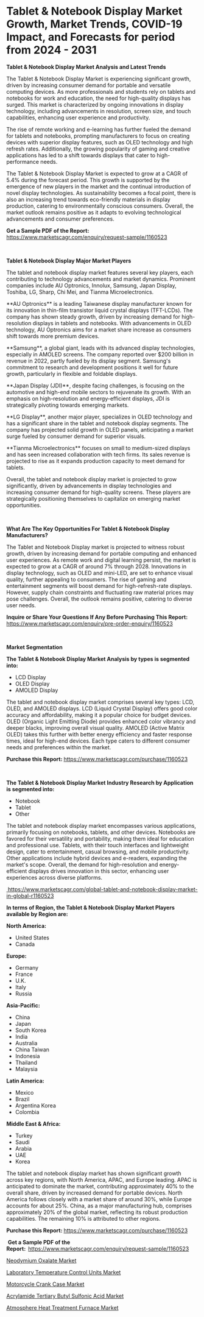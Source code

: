 <p><h1>Tablet & Notebook Display Market Growth, Market Trends, COVID-19 Impact, and Forecasts for period from 2024 - 2031</h1></p><p><strong>Tablet & Notebook Display Market Analysis and Latest Trends</strong></p>
<p><p>The Tablet & Notebook Display Market is experiencing significant growth, driven by increasing consumer demand for portable and versatile computing devices. As more professionals and students rely on tablets and notebooks for work and education, the need for high-quality displays has surged. This market is characterized by ongoing innovations in display technology, including advancements in resolution, screen size, and touch capabilities, enhancing user experience and productivity.</p><p>The rise of remote working and e-learning has further fueled the demand for tablets and notebooks, prompting manufacturers to focus on creating devices with superior display features, such as OLED technology and high refresh rates. Additionally, the growing popularity of gaming and creative applications has led to a shift towards displays that cater to high-performance needs.</p><p>The Tablet & Notebook Display Market is expected to grow at a CAGR of 5.4% during the forecast period. This growth is supported by the emergence of new players in the market and the continual introduction of novel display technologies. As sustainability becomes a focal point, there is also an increasing trend towards eco-friendly materials in display production, catering to environmentally conscious consumers. Overall, the market outlook remains positive as it adapts to evolving technological advancements and consumer preferences.</p></p>
<p><strong>Get a Sample PDF of the Report:&nbsp;</strong> <a href="https://www.marketscagr.com/enquiry/request-sample/1160523?utm_campaign=1848&utm_medium=2&utm_source=Github&utm_content=ia&utm_term=05122024&utm_id=tablet-notebook-display">https://www.marketscagr.com/enquiry/request-sample/1160523</a></p>
<p>&nbsp;</p>
<p><strong>Tablet & Notebook Display Major Market Players</strong></p>
<p><p>The tablet and notebook display market features several key players, each contributing to technology advancements and market dynamics. Prominent companies include AU Optronics, Innolux, Samsung, Japan Display, Toshiba, LG, Sharp, Chi Mei, and Tianma Microelectronics.</p><p>**AU Optronics** is a leading Taiwanese display manufacturer known for its innovation in thin-film transistor liquid crystal displays (TFT-LCDs). The company has shown steady growth, driven by increasing demand for high-resolution displays in tablets and notebooks. With advancements in OLED technology, AU Optronics aims for a market share increase as consumers shift towards more premium devices.</p><p>**Samsung**, a global giant, leads with its advanced display technologies, especially in AMOLED screens. The company reported over $200 billion in revenue in 2022, partly fueled by its display segment. Samsung's commitment to research and development positions it well for future growth, particularly in flexible and foldable displays.</p><p>**Japan Display (JDI)**, despite facing challenges, is focusing on the automotive and high-end mobile sectors to rejuvenate its growth. With an emphasis on high-resolution and energy-efficient displays, JDI is strategically pivoting towards emerging markets.</p><p>**LG Display**, another major player, specializes in OLED technology and has a significant share in the tablet and notebook display segments. The company has projected solid growth in OLED panels, anticipating a market surge fueled by consumer demand for superior visuals.</p><p>**Tianma Microelectronics** focuses on small to medium-sized displays and has seen increased collaboration with tech firms. Its sales revenue is projected to rise as it expands production capacity to meet demand for tablets.</p><p>Overall, the tablet and notebook display market is projected to grow significantly, driven by advancements in display technologies and increasing consumer demand for high-quality screens. These players are strategically positioning themselves to capitalize on emerging market opportunities.</p></p>
<p>&nbsp;</p>
<p><strong>What Are The Key Opportunities For Tablet & Notebook Display Manufacturers?</strong></p>
<p><p>The Tablet and Notebook Display market is projected to witness robust growth, driven by increasing demand for portable computing and enhanced user experiences. As remote work and digital learning persist, the market is expected to grow at a CAGR of around 7% through 2028. Innovations in display technology, such as OLED and mini-LED, are set to enhance visual quality, further appealing to consumers. The rise of gaming and entertainment segments will boost demand for high-refresh-rate displays. However, supply chain constraints and fluctuating raw material prices may pose challenges. Overall, the outlook remains positive, catering to diverse user needs.</p></p>
<p><strong>Inquire or Share Your Questions If Any Before Purchasing This Report:</strong> <a href="https://www.marketscagr.com/enquiry/pre-order-enquiry/1160523?utm_campaign=1848&utm_medium=2&utm_source=Github&utm_content=ia&utm_term=05122024&utm_id=tablet-notebook-display">https://www.marketscagr.com/enquiry/pre-order-enquiry/1160523</a></p>
<p>&nbsp;</p>
<p><strong>Market Segmentation</strong></p>
<p><strong>The Tablet & Notebook Display Market Analysis by types is segmented into:</strong></p>
<p><ul><li>LCD Display</li><li>OLED Display</li><li>AMOLED Display</li></ul></p>
<p><p>The tablet and notebook display market comprises several key types: LCD, OLED, and AMOLED displays. LCD (Liquid Crystal Display) offers good color accuracy and affordability, making it a popular choice for budget devices. OLED (Organic Light Emitting Diode) provides enhanced color vibrancy and deeper blacks, improving overall visual quality. AMOLED (Active Matrix OLED) takes this further with better energy efficiency and faster response times, ideal for high-end devices. Each type caters to different consumer needs and preferences within the market.</p></p>
<p><strong>Purchase this Report:&nbsp;</strong><a href="https://www.marketscagr.com/purchase/1160523?utm_campaign=1848&utm_medium=2&utm_source=Github&utm_content=ia&utm_term=05122024&utm_id=tablet-notebook-display">https://www.marketscagr.com/purchase/1160523</a></p>
<p>&nbsp;</p>
<p><strong>The Tablet & Notebook Display Market Industry Research by Application is segmented into:</strong></p>
<p><ul><li>Notebook</li><li>Tablet</li><li>Other</li></ul></p>
<p><p>The tablet and notebook display market encompasses various applications, primarily focusing on notebooks, tablets, and other devices. Notebooks are favored for their versatility and portability, making them ideal for education and professional use. Tablets, with their touch interfaces and lightweight design, cater to entertainment, casual browsing, and mobile productivity. Other applications include hybrid devices and e-readers, expanding the market's scope. Overall, the demand for high-resolution and energy-efficient displays drives innovation in this sector, enhancing user experiences across diverse platforms.</p></p>
<p><a href="https://www.marketscagr.com/global-tablet-and-notebook-display-market-in-global-r1160523?utm_campaign=1848&utm_medium=2&utm_source=Github&utm_content=ia&utm_term=05122024&utm_id=tablet-notebook-display">&nbsp;https://www.marketscagr.com/global-tablet-and-notebook-display-market-in-global-r1160523</a></p>
<p><strong>In terms of Region, the Tablet & Notebook Display Market Players available by Region are:</strong></p>
<p>
    <p> <strong> North America: </strong>
        <ul>
            <li>United States</li>
            <li>Canada</li>
        </ul>
        </p> 
    <p> <strong> Europe: </strong>
        <ul>
            <li>Germany</li>
            <li>France</li>
            <li>U.K.</li>
            <li>Italy</li>
            <li>Russia</li>
        </ul>
        </p> 
    <p> <strong> Asia-Pacific: </strong>
        <ul>
            <li>China</li>
            <li>Japan</li>
            <li>South Korea</li>
            <li>India</li>
            <li>Australia</li>
            <li>China Taiwan</li>
            <li>Indonesia</li>
            <li>Thailand</li>
            <li>Malaysia</li>
        </ul>
        </p> 
    <p> <strong> Latin America: </strong>
        <ul>
            <li>Mexico</li>
            <li>Brazil</li>
            <li>Argentina Korea</li>
            <li>Colombia</li>
        </ul>
        </p> 
    <p> <strong> Middle East & Africa: </strong>
        <ul>
            <li>Turkey</li>
            <li>Saudi</li>
            <li>Arabia</li>
            <li>UAE</li>
            <li>Korea</li>
        </ul>
    </p>
    </p>
<p><p>The tablet and notebook display market has shown significant growth across key regions, with North America, APAC, and Europe leading. APAC is anticipated to dominate the market, contributing approximately 40% to the overall share, driven by increased demand for portable devices. North America follows closely with a market share of around 30%, while Europe accounts for about 25%. China, as a major manufacturing hub, comprises approximately 20% of the global market, reflecting its robust production capabilities. The remaining 10% is attributed to other regions.</p></p>
<p><strong>Purchase this Report: </strong><a href="https://www.marketscagr.com/purchase/1160523?utm_campaign=1848&utm_medium=2&utm_source=Github&utm_content=ia&utm_term=05122024&utm_id=tablet-notebook-display">https://www.marketscagr.com/purchase/1160523</a></p>
<p>&nbsp;<strong>Get a Sample PDF of the Report:&nbsp;&nbsp;</strong><a href="https://www.marketscagr.com/enquiry/request-sample/1160523?utm_campaign=1848&utm_medium=2&utm_source=Github&utm_content=ia&utm_term=05122024&utm_id=tablet-notebook-display">https://www.marketscagr.com/enquiry/request-sample/1160523</a></p>
<p><strong></strong></p>
<p><p><a href="https://www.linkedin.com/pulse/technological-insights-growth-trends-neodymium-oxalate-market-hvu4e?utm_campaign=1848&utm_medium=2&utm_source=Github&utm_content=ia&utm_term=05122024&utm_id=tablet-notebook-display">Neodymium Oxalate Market</a></p><p><a href="https://www.linkedin.com/pulse/revenue-generation-insights-laboratory-temperature-control-qljaf?utm_campaign=1848&utm_medium=2&utm_source=Github&utm_content=ia&utm_term=05122024&utm_id=tablet-notebook-display">Laboratory Temperature Control Units Market</a></p><p><a href="https://issuu.com/reportprime-2/docs/motorcycle-crank-case-market-size-2030.pptx?utm_campaign=1848&utm_medium=2&utm_source=Github&utm_content=ia&utm_term=05122024&utm_id=tablet-notebook-display">Motorcycle Crank Case Market</a></p><p><a href="https://www.linkedin.com/pulse/exploring-potential-acrylamide-tertiary-butyl-sulfonic-hkmee?utm_campaign=1848&utm_medium=2&utm_source=Github&utm_content=ia&utm_term=05122024&utm_id=tablet-notebook-display">Acrylamide Tertiary Butyl Sulfonic Acid Market</a></p><p><a href="https://issuu.com/reportprime-2/docs/atmosphere-heat-treatment-furnace-market-size-2030?utm_campaign=1848&utm_medium=2&utm_source=Github&utm_content=ia&utm_term=05122024&utm_id=tablet-notebook-display">Atmosphere Heat Treatment Furnace Market</a></p></p>
